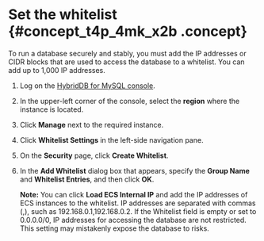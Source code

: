 # Set the whitelist {#concept_t4p_4mk_x2b .concept}

To run a database securely and stably, you must add the IP addresses or CIDR blocks that are used to access the database to a whitelist. You can add up to 1,000 IP addresses.

1.  Log on the [HybridDB for MySQL console](https://partners-intl.console.aliyun.com/#/petadata).
2.  In the upper-left corner of the console, select the **region** where the instance is located.
3.  Click **Manage** next to the required instance.
4.  Click **Whitelist Settings** in the left-side navigation pane.
5.  On the **Security** page, click **Create Whitelist**.
6.  In the **Add Whitelist** dialog box that appears, specify the **Group Name** and **Whitelist Entries**, and then click **OK**.

    **Note:** You can click **Load ECS Internal IP** and add the IP addresses of ECS instances to the whitelist. IP addresses are separated with commas \(,\), such as 192.168.0.1,192.168.0.2. If the Whitelist field is empty or set to 0.0.0.0/0, IP addresses for accessing the database are not restricted. This setting may mistakenly expose the database to risks.


